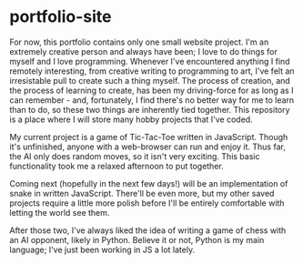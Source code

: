 # portfolio-site

For now, this portfolio contains only one small website project. I'm an extremely creative person and always have been; I love to do things for myself and I love programming. Whenever I've encountered anything I find remotely interesting, from creative writing to programming to art, I've felt an irresistable pull to create such a thing myself. The process of creation, and the process of learning to create, has been my driving-force for as long as I can remember - and, fortunately, I find there's no better way for me to learn than to do, so these two things are inherently tied together. This repository is a place where I will store many hobby projects that I've coded.

My current project is a game of Tic-Tac-Toe written in JavaScript. Though it's unfinished, anyone with a web-browser can run and enjoy it. Thus far, the AI only does random moves, so it isn't very exciting. This basic functionality took me a relaxed afternoon to put together.

Coming next (hopefully in the next few days!) will be an implementation of snake in written JavaScript. There'll be even more, but my other saved projects require a little more polish before I'll be entirely comfortable with letting the world see them.

After those two, I've always liked the idea of writing a game of chess with an AI opponent, likely in Python. Believe it or not, Python is my main language; I've just been working in JS a lot lately.
